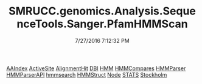 ﻿---
title: SMRUCC.genomics.Analysis.SequenceTools.Sanger.PfamHMMScan
date: 7/27/2016 7:12:32 PM
---

[AAIndex](T-SMRUCC.genomics.Analysis.SequenceTools.Sanger.PfamHMMScan.AAIndex.html)
[ActiveSite](T-SMRUCC.genomics.Analysis.SequenceTools.Sanger.PfamHMMScan.ActiveSite.html)
[AlignmentHit](T-SMRUCC.genomics.Analysis.SequenceTools.Sanger.PfamHMMScan.AlignmentHit.html)
[DBI](T-SMRUCC.genomics.Analysis.SequenceTools.Sanger.PfamHMMScan.DBI.html)
[HMM](T-SMRUCC.genomics.Analysis.SequenceTools.Sanger.PfamHMMScan.HMM.html)
[HMMCompares](T-SMRUCC.genomics.Analysis.SequenceTools.Sanger.PfamHMMScan.HMMCompares.html)
[HMMParser](T-SMRUCC.genomics.Analysis.SequenceTools.Sanger.PfamHMMScan.HMMParser.html)
[HMMParserAPI](T-SMRUCC.genomics.Analysis.SequenceTools.Sanger.PfamHMMScan.HMMParserAPI.html)
[hmmsearch](T-SMRUCC.genomics.Analysis.SequenceTools.Sanger.PfamHMMScan.hmmsearch.html)
[HMMStruct](T-SMRUCC.genomics.Analysis.SequenceTools.Sanger.PfamHMMScan.HMMStruct.html)
[Node](T-SMRUCC.genomics.Analysis.SequenceTools.Sanger.PfamHMMScan.Node.html)
[STATS](T-SMRUCC.genomics.Analysis.SequenceTools.Sanger.PfamHMMScan.STATS.html)
[Stockholm](T-SMRUCC.genomics.Analysis.SequenceTools.Sanger.PfamHMMScan.Stockholm.html)
